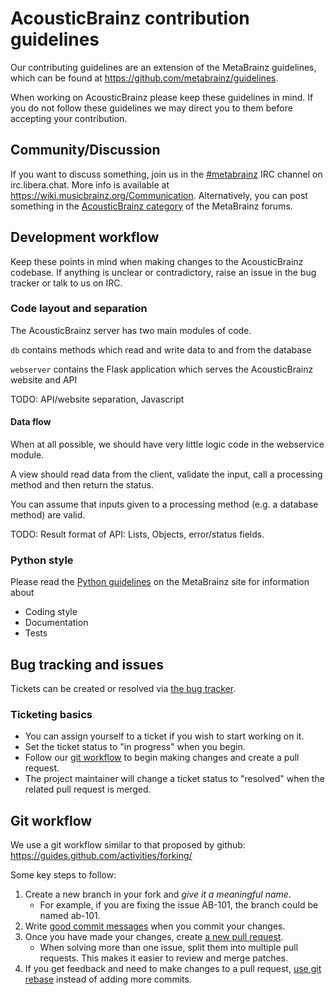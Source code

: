 # AcousticBrainz contribution guidelines

Our contributing guidelines are an extension of the MetaBrainz guidelines, which can be found
at https://github.com/metabrainz/guidelines.

When working on AcousticBrainz please keep these guidelines in mind. If you do not follow these
guidelines we may direct you to them before accepting your contribution.

## Community/Discussion

If you want to discuss something, join us in the [#metabrainz](ircs://irc.libera.chat:6697/metabrainz)
IRC channel on irc.libera.chat. More info is available at https://wiki.musicbrainz.org/Communication.
Alternatively, you can post something in the [AcousticBrainz category](https://community.metabrainz.org/c/acousticbrainz)
of the MetaBrainz forums.

## Development workflow

Keep these points in mind when making changes to the AcousticBrainz codebase. If anything is unclear or
contradictory, raise an issue in the bug tracker or talk to us on IRC.

### Code layout and separation

The AcousticBrainz server has two main modules of code.

`db` contains methods which read and write data to and from the database

`webserver` contains the Flask application which serves the AcousticBrainz website and API

TODO: API/website separation, Javascript

####  Data flow

When at all possible, we should have very little logic code in the webservice module.

A view should read data from the client, validate the input, call a processing method and
then return the status.

You can assume that inputs given to a processing method (e.g. a database method) are valid.

TODO: Result format of API: Lists, Objects, error/status fields.

### Python style

Please read the [Python guidelines](https://github.com/metabrainz/guidelines/blob/master/Python.md)
on the MetaBrainz site for information about

 * Coding style
 * Documentation
 * Tests

## Bug tracking and issues

Tickets can be created or resolved via [the bug tracker](https://tickets.metabrainz.org/projects/AB/issues/).

### Ticketing basics

 * You can assign yourself to a ticket if you wish to start working on it. 
 * Set the ticket status to "in progress" when you begin.
 * Follow our [git workflow](#git-workflow) to begin making changes and create a pull request.
 * The project maintainer will change a ticket status to "resolved" when the related pull request is merged.

## Git workflow

We use a git workflow similar to that proposed by github: https://guides.github.com/activities/forking/

Some key steps to follow:

1. Create a new branch in your fork and _give it a meaningful name_.
    * For example, if you are fixing the issue AB-101, the branch could be named ab-101.
2. Write [good commit messages](http://robots.thoughtbot.com/5-useful-tips-for-a-better-commit-message) when you commit your changes.
3. Once you have made your changes, create [a new pull request](https://github.com/metabrainz/acousticbrainz-server/compare).
    * When solving more than one issue, split them into multiple pull requests. This makes it easier to review and merge patches.
4. If you get feedback and need to make changes to a pull request, [use git rebase](https://help.github.com/en/articles/using-git-rebase-on-the-command-line) instead of adding more commits.

